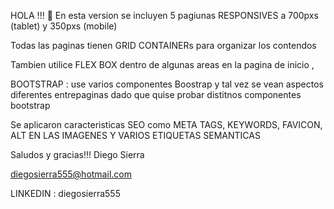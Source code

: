 HOLA !!! 👋
En esta version se incluyen 5 pagiunas RESPONSIVES a 700pxs (tablet) y 350pxs (mobile)

Todas las paginas tienen GRID CONTAINERs para organizar los contendos

Tambien utilice FLEX BOX dentro de algunas areas en la pagina de inicio ,

BOOTSTRAP : use varios componentes Boostrap y tal vez se vean aspectos diferentes entrepaginas dado que quise probar distitnos componentes bootstrap 

Se aplicaron caracteristicas SEO como META TAGS, KEYWORDS, FAVICON, ALT EN LAS IMAGENES Y VARIOS ETIQUETAS SEMANTICAS 



Saludos y gracias!!!
Diego Sierra

diegosierra555@hotmail.com

LINKEDIN : diegosierra555

